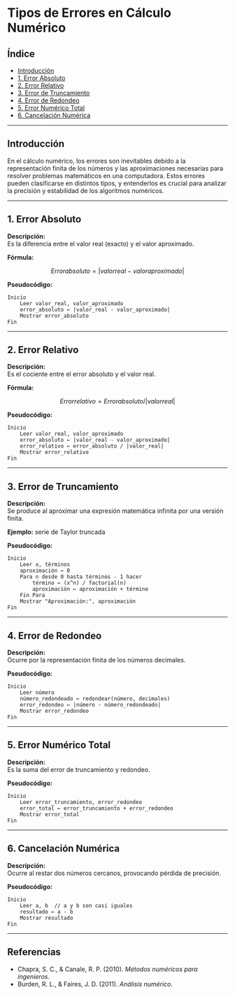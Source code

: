 
# Tipos de Errores en Cálculo Numérico

## Índice
- [Introducción](#introducción)
- [1. Error Absoluto](#1-error-absoluto)
- [2. Error Relativo](#2-error-relativo)
- [3. Error de Truncamiento](#3-error-de-truncamiento)
- [4. Error de Redondeo](#4-error-de-redondeo)
- [5. Error Numérico Total](#5-error-numérico-total)
- [6. Cancelación Numérica](#6-cancelación-numérica)

---

## Introducción

En el cálculo numérico, los errores son inevitables debido a la representación finita de los números y las aproximaciones necesarias para resolver problemas matemáticos en una computadora. Estos errores pueden clasificarse en distintos tipos, y entenderlos es crucial para analizar la precisión y estabilidad de los algoritmos numéricos.

---

## 1. Error Absoluto

**Descripción:**  
Es la diferencia entre el valor real (exacto) y el valor aproximado.

**Fórmula:**  
```math
Error absoluto = |valor real - valor aproximado|
```

**Pseudocódigo:**
```plaintext
Inicio
    Leer valor_real, valor_aproximado
    error_absoluto ← |valor_real - valor_aproximado|
    Mostrar error_absoluto
Fin
```

---

## 2. Error Relativo

**Descripción:**  
Es el cociente entre el error absoluto y el valor real.

**Fórmula:**  
```math
Error relativo = Error absoluto / |valor real|
```

**Pseudocódigo:**
```plaintext
Inicio
    Leer valor_real, valor_aproximado
    error_absoluto ← |valor_real - valor_aproximado|
    error_relativo ← error_absoluto / |valor_real|
    Mostrar error_relativo
Fin
```

---

## 3. Error de Truncamiento

**Descripción:**  
Se produce al aproximar una expresión matemática infinita por una versión finita.

**Ejemplo:** serie de Taylor truncada

**Pseudocódigo:**
```plaintext
Inicio
    Leer x, términos
    aproximación ← 0
    Para n desde 0 hasta términos - 1 hacer
        término ← (x^n) / factorial(n)
        aproximación ← aproximación + término
    Fin Para
    Mostrar "Aproximación:", aproximación
Fin
```

---

## 4. Error de Redondeo

**Descripción:**  
Ocurre por la representación finita de los números decimales.

**Pseudocódigo:**
```plaintext
Inicio
    Leer número
    número_redondeado ← redondear(número, decimales)
    error_redondeo ← |número - número_redondeado|
    Mostrar error_redondeo
Fin
```

---

## 5. Error Numérico Total

**Descripción:**  
Es la suma del error de truncamiento y redondeo.

**Pseudocódigo:**
```plaintext
Inicio
    Leer error_truncamiento, error_redondeo
    error_total ← error_truncamiento + error_redondeo
    Mostrar error_total
Fin
```

---

## 6. Cancelación Numérica

**Descripción:**  
Ocurre al restar dos números cercanos, provocando pérdida de precisión.

**Pseudocódigo:**
```plaintext
Inicio
    Leer a, b  // a y b son casi iguales
    resultado ← a - b
    Mostrar resultado
Fin
```

---

## Referencias
- Chapra, S. C., & Canale, R. P. (2010). *Métodos numéricos para ingenieros*.
- Burden, R. L., & Faires, J. D. (2011). *Análisis numérico*.
